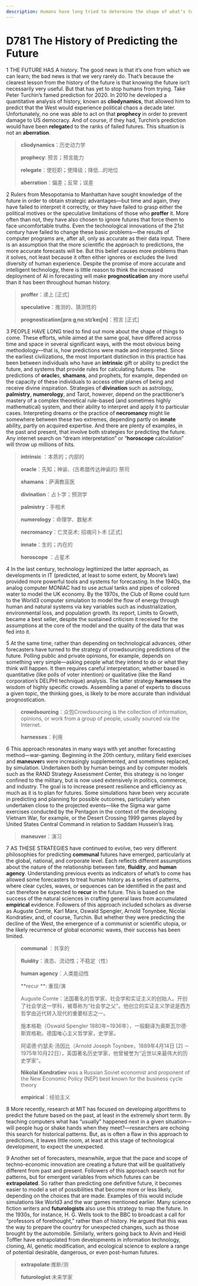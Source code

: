 ```yaml
---
description: Humans have long tried to determine the shape of what’s to come. But even the most advanced technology can’t solve the fundamental issues with predictions.
---
```


# D781 The History of Predicting the Future
1 THE FUTURE HAS A history. The good news is that it’s one from which we can learn; the bad news is that we very rarely do. That’s because the clearest lesson from the history of the future is that knowing the future isn’t necessarily very useful. But that has yet to stop humans from trying.
Take Peter Turchin’s famed prediction for 2020. In 2010 he developed a quantitative analysis of history, known as **cliodynamics**, that allowed him to predict that the West would experience political chaos a decade later. Unfortunately, no one was able to act on that **prophecy** in order to prevent damage to US democracy. And of course, if they had, Turchin’s prediction would have been **relegate**d to the ranks of failed futures. This situation is not an **aberration**.

> **cliodynamics**：历史动力学
>
> **prophecy**: 预言；预言能力
>
> **relegate**：使贬职；使降级；降低…的地位
>
> **aberration**：偏差；反常；误差
>

2 Rulers from Mesopotamia to Manhattan have sought knowledge of the future in order to obtain strategic advantages—but time and again, they have failed to interpret it correctly, or they have failed to grasp either the political motives or the speculative limitations of those who **proffer** it. More often than not, they have also chosen to ignore futures that force them to face uncomfortable truths. Even the technological innovations of the 21st century have failed to change these basic problems—the results of computer programs are, after all, only as accurate as their data input.
There is an assumption that the more scientific the approach to predictions, the more accurate forecasts will be. But this belief causes more problems than it solves, not least because it often either ignores or excludes the lived diversity of human experience. Despite the promise of more accurate and intelligent technology, there is little reason to think the increased deployment of AI in forecasting will make **prognostication** any more useful than it has been throughout human history.

> **proffer**：递上 [正式]
>
> **speculative**：推测的、猜测性的
>
> **prognostication[prɑːɡˌnɑːstɪˈkeɪʃn]**：预言 [正式]
>

3 PEOPLE HAVE LONG tried to find out more about the shape of things to come. These efforts, while aimed at the same goal, have differed across time and space in several significant ways, with the most obvious being methodology—that is, how predictions were made and interpreted. Since the earliest civilizations, the most important distinction in this practice has been between individuals who have an **intrinsic** gift or ability to predict the future, and systems that provide rules for calculating futures. The predictions of **oracle**s, **shamans**, and prophets, for example, depended on the capacity of these individuals to access other planes of being and receive divine inspiration. Strategies of **divination** such as astrology, **palmistry**, **numerology**, and Tarot, however, depend on the practitioner’s mastery of a complex theoretical rule-based (and sometimes highly mathematical) system, and their ability to interpret and apply it to particular cases. Interpreting dreams or the practice of **necromancy** might lie somewhere between these two extremes, depending partly on **innate** ability, partly on acquired expertise. And there are plenty of examples, in the past and present, that involve both strategies for predicting the future. Any internet search on “dream interpretation” or “**horoscope** calculation” will throw up millions of hits.

> **intrinsic** ：本质的；内部的
>
> **oracle**：先知；神谕、(古希腊传达神谕的) 祭司
>
> **shamans**：萨满教巫医
>
> **divination**：占卜学；预测学
>
> **palmistry**：手相术
>
> **numerology**：命理学、数秘术
>
> **necromancy**：亡灵巫术; 招魂问卜术 [正式]
>
> **innate**：生的；内在的
>
> **horoscope** ：占星术
>

4 In the last century, technology legitimized the latter approach, as developments in IT (predicted, at least to some extent, by Moore’s law) provided more powerful tools and systems for forecasting. In the 1940s, the analog computer MONIAC had to use actual tanks and pipes of colored water to model the UK economy. By the 1970s, the Club of Rome could turn to the World3 computer simulation to model the flow of energy through human and natural systems via key variables such as industrialization, environmental loss, and population growth. Its report, Limits to Growth, became a best seller, despite the sustained criticism it received for the assumptions at the core of the model and the quality of the data that was fed into it.

5 At the same time, rather than depending on technological advances, other forecasters have turned to the strategy of crowdsourcing predictions of the future. Polling public and private opinions, for example, depends on something very simple—asking people what they intend to do or what they think will happen. It then requires careful interpretation, whether based in quantitative (like polls of voter intention) or qualitative (like the Rand corporation’s DELPHI technique) analysis. The latter strategy **harnesses** the wisdom of highly specific crowds. Assembling a panel of experts to discuss a given topic, the thinking goes, is likely to be more accurate than individual prognostication.

> **crowdsourcing**：众包Crowdsourcing is the collection of information, opinions, or work from a group of people, usually sourced via the Internet.
>
> **harnesses**：利用
>

6 This approach resonates in many ways with yet another forecasting method—war-gaming. Beginning in the 20th century, military field exercises and **maneuver**s were increasingly supplemented, and sometimes replaced, by simulation. Undertaken both by human beings and by computer models such as the RAND Strategy Assessment Center, this strategy is no longer confined to the military, but is now used extensively in politics, commerce, and industry. The goal is to increase present resilience and efficiency as much as it is to plan for futures. Some simulations have been very accurate in predicting and planning for possible outcomes, particularly when undertaken close to the projected events—like the Sigma war game exercises conducted by the Pentagon in the context of the developing Vietnam War, for example, or the Desert Crossing 1999 games played by United States Central Command in relation to Saddam Hussein’s Iraq.

> **maneuver**：演习
>

7 AS THESE STRATEGIES have continued to evolve, two very different philosophies for predicting **communal** futures have emerged, particularly at the global, national, and corporate level. Each reflects different assumptions about the nature of the relationship between fate, **fluidity**, and **human agency**.
Understanding previous events as indicators of what’s to come has allowed some forecasters to treat human history as a series of patterns, where clear cycles, waves, or sequences can be identified in the past and can therefore be expected to **recur** in the future. This is based on the success of the natural sciences in crafting general laws from accumulated **empirical** evidence. Followers of this approach included scholars as diverse as Auguste Comte, Karl Marx, Oswald Spengler, Arnold Tonynbee, Nicolai Kondratiev, and, of course, Turchin. But whether they were predicting the decline of the West, the emergence of a communist or scientific utopia, or the likely recurrence of global economic waves, their success has been limited.

> **communal** ：共享的
>
> **fluidity**：液态、流动性；不稳定（性）
>
> **human agency**：人类能动性
>
> **recur **: 重现/演
>
> Auguste Comte：法国著名的哲学家、社会学和实证主义的创始人。开创了社会学这一学科，被尊称为“社会学之父”。他创立的实证主义学说是西方哲学由近代转入现代的重要标志之一。
>
> 施本格勒（Oswald Spengler 1880年~1936年），一般翻译为奥斯瓦尔德·斯宾格勒。德国唯心主义哲学家，史学家。
>
> 阿诺德·约瑟夫·汤因比（Arnold Joseph Toynbee，1889年4月14日 [2]  －1975年10月22日），英国著名历史学家，他曾被誉为“近世以来最伟大的历史学家”。
>
> **Nikolai Kondratiev** was a Russian Soviet economist and proponent of the New Economic Policy (NEP) best known for the business cycle theory
>
> **empirical**：经验主义
>

8 More recently, research at MIT has focused on developing algorithms to predict the future based on the past, at least in the extremely short term. By teaching computers what has “usually” happened next in a given situation—will people hug or shake hands when they meet?—researchers are echoing this search for historical patterns. But, as is often a flaw in this approach to predictions, it leaves little room, at least at this stage of technological development, to expect the unexpected.

9 Another set of forecasters, meanwhile, argue that the pace and scope of techno-economic innovation are creating a future that will be qualitatively different from past and present. Followers of this approach search not for patterns, but for emergent variables from which futures can be **extrapolated**. So rather than predicting one definitive future, it becomes easier to model a set of possibilities that become more or less likely, depending on the choices that are made. Examples of this would include simulations like World3 and the war games mentioned earlier. Many science fiction writers and **futurologists** also use this strategy to map the future. In the 1930s, for instance, H. G. Wells took to the BBC to broadcast a call for “professors of forethought,” rather than of history. He argued that this was the way to prepare the country for unexpected changes, such as those brought by the automobile. Similarly, writers going back to Alvin and Heidi Toffler have extrapolated from developments in information technology, cloning, AI, genetic modification, and ecological science to explore a range of potential desirable, dangerous, or even post-human futures.

> **extrapolate**:推断/测
>
> **futurologist**:未来学家
>

